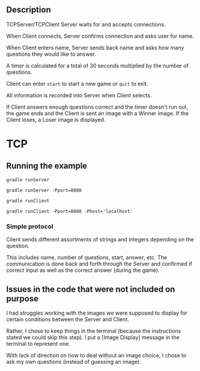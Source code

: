 ## Description

TCPServer/TCPClient Server waits for and accepts connections.

When Client connects, Server confirms connection and asks user for name.

When Client enters name, Server sends back name and asks how many questions 
they would like to answer.

A timer is calculated for a total of 30 seconds multiplied by the number of questions.

Client can enter `start` to start a new game or `quit` to exit.

All information is recorded into Server when Client selects.

If Client answers enough questions correct and the timer doesn't run out, the game ends
and the Client is sent an image with a Winner image. If the Client loses, a Loser image is
displayed.


# TCP

## Running the example

`gradle runServer`

`gradle runServer -Pport=8080`

`gradle runClient`

`gradle runClient -Pport=8080 -Phost='localhost'`


### Simple protocol

Client sends different assortments of strings and integers depending on the question.

This includes name, number of questions, start, answer, etc. The communication is done
back and forth through the Server and confirmed if correct input as well as the correct
answer (during the game).
   
   
## Issues in the code that were not included on purpose
I had struggles working with the images we were supposed to display for certain conditions
between the Server and Client. 

Rather, I chose to keep things in the terminal (because the 
instructions stated we could skip this step). I put a [Image Display] message in the 
terminal to represent one.

With lack of direction on how to deal without an image choice, I chose to ask my own 
questions (instead of guessing an image).